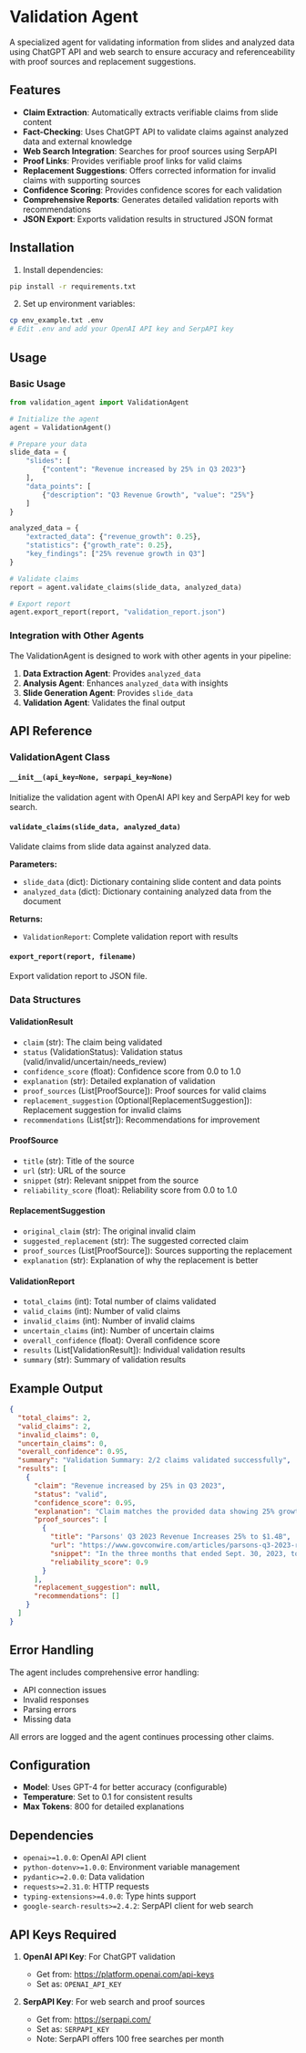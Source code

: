 # Validation Agent

A specialized agent for validating information from slides and analyzed data using ChatGPT API and web search to ensure accuracy and referenceability with proof sources and replacement suggestions.

## Features

- **Claim Extraction**: Automatically extracts verifiable claims from slide content
- **Fact-Checking**: Uses ChatGPT API to validate claims against analyzed data and external knowledge
- **Web Search Integration**: Searches for proof sources using SerpAPI
- **Proof Links**: Provides verifiable proof links for valid claims
- **Replacement Suggestions**: Offers corrected information for invalid claims with supporting sources
- **Confidence Scoring**: Provides confidence scores for each validation
- **Comprehensive Reports**: Generates detailed validation reports with recommendations
- **JSON Export**: Exports validation results in structured JSON format

## Installation

1. Install dependencies:
```bash
pip install -r requirements.txt
```

2. Set up environment variables:
```bash
cp env_example.txt .env
# Edit .env and add your OpenAI API key and SerpAPI key
```

## Usage

### Basic Usage

```python
from validation_agent import ValidationAgent

# Initialize the agent
agent = ValidationAgent()

# Prepare your data
slide_data = {
    "slides": [
        {"content": "Revenue increased by 25% in Q3 2023"}
    ],
    "data_points": [
        {"description": "Q3 Revenue Growth", "value": "25%"}
    ]
}

analyzed_data = {
    "extracted_data": {"revenue_growth": 0.25},
    "statistics": {"growth_rate": 0.25},
    "key_findings": ["25% revenue growth in Q3"]
}

# Validate claims
report = agent.validate_claims(slide_data, analyzed_data)

# Export report
agent.export_report(report, "validation_report.json")
```

### Integration with Other Agents

The ValidationAgent is designed to work with other agents in your pipeline:

1. **Data Extraction Agent**: Provides `analyzed_data`
2. **Analysis Agent**: Enhances `analyzed_data` with insights
3. **Slide Generation Agent**: Provides `slide_data`
4. **Validation Agent**: Validates the final output

## API Reference

### ValidationAgent Class

#### `__init__(api_key=None, serpapi_key=None)`
Initialize the validation agent with OpenAI API key and SerpAPI key for web search.

#### `validate_claims(slide_data, analyzed_data)`
Validate claims from slide data against analyzed data.

**Parameters:**
- `slide_data` (dict): Dictionary containing slide content and data points
- `analyzed_data` (dict): Dictionary containing analyzed data from the document

**Returns:**
- `ValidationReport`: Complete validation report with results

#### `export_report(report, filename)`
Export validation report to JSON file.

### Data Structures

#### ValidationResult
- `claim` (str): The claim being validated
- `status` (ValidationStatus): Validation status (valid/invalid/uncertain/needs_review)
- `confidence_score` (float): Confidence score from 0.0 to 1.0
- `explanation` (str): Detailed explanation of validation
- `proof_sources` (List[ProofSource]): Proof sources for valid claims
- `replacement_suggestion` (Optional[ReplacementSuggestion]): Replacement suggestion for invalid claims
- `recommendations` (List[str]): Recommendations for improvement

#### ProofSource
- `title` (str): Title of the source
- `url` (str): URL of the source
- `snippet` (str): Relevant snippet from the source
- `reliability_score` (float): Reliability score from 0.0 to 1.0

#### ReplacementSuggestion
- `original_claim` (str): The original invalid claim
- `suggested_replacement` (str): The suggested corrected claim
- `proof_sources` (List[ProofSource]): Sources supporting the replacement
- `explanation` (str): Explanation of why the replacement is better

#### ValidationReport
- `total_claims` (int): Total number of claims validated
- `valid_claims` (int): Number of valid claims
- `invalid_claims` (int): Number of invalid claims
- `uncertain_claims` (int): Number of uncertain claims
- `overall_confidence` (float): Overall confidence score
- `results` (List[ValidationResult]): Individual validation results
- `summary` (str): Summary of validation results

## Example Output

```json
{
  "total_claims": 2,
  "valid_claims": 2,
  "invalid_claims": 0,
  "uncertain_claims": 0,
  "overall_confidence": 0.95,
  "summary": "Validation Summary: 2/2 claims validated successfully",
  "results": [
    {
      "claim": "Revenue increased by 25% in Q3 2023",
      "status": "valid",
      "confidence_score": 0.95,
      "explanation": "Claim matches the provided data showing 25% growth from Q2 to Q3 2023",
      "proof_sources": [
        {
          "title": "Parsons' Q3 2023 Revenue Increases 25% to $1.4B",
          "url": "https://www.govconwire.com/articles/parsons-q3-2023-revenue-increases-25-to-1-4b",
          "snippet": "In the three months that ended Sept. 30, 2023, total revenue rose 25 percent year-over-year...",
          "reliability_score": 0.9
        }
      ],
      "replacement_suggestion": null,
      "recommendations": []
    }
  ]
}
```

## Error Handling

The agent includes comprehensive error handling:
- API connection issues
- Invalid responses
- Parsing errors
- Missing data

All errors are logged and the agent continues processing other claims.

## Configuration

- **Model**: Uses GPT-4 for better accuracy (configurable)
- **Temperature**: Set to 0.1 for consistent results
- **Max Tokens**: 800 for detailed explanations

## Dependencies

- `openai>=1.0.0`: OpenAI API client
- `python-dotenv>=1.0.0`: Environment variable management
- `pydantic>=2.0.0`: Data validation
- `requests>=2.31.0`: HTTP requests
- `typing-extensions>=4.0.0`: Type hints support
- `google-search-results>=2.4.2`: SerpAPI client for web search

## API Keys Required

1. **OpenAI API Key**: For ChatGPT validation
   - Get from: https://platform.openai.com/api-keys
   - Set as: `OPENAI_API_KEY`

2. **SerpAPI Key**: For web search and proof sources
   - Get from: https://serpapi.com/
   - Set as: `SERPAPI_KEY`
   - Note: SerpAPI offers 100 free searches per month

